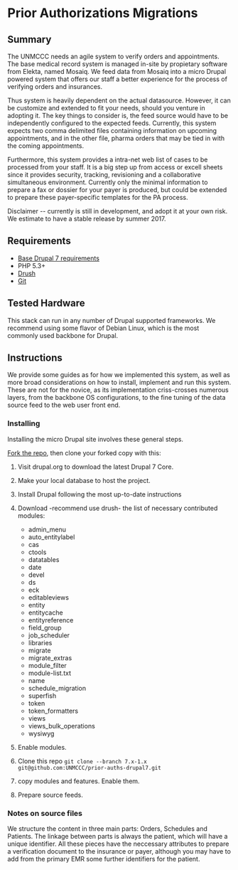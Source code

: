 # Prior Authorizations Migrations

## Summary ##
The UNMCCC needs an agile system to verify orders and appointments. The base medical record system is 
managed in-site by propietary software from Elekta, named Mosaiq. We feed data from Mosaiq into a micro 
Drupal powered system that offers our staff a better experience for the process of verifying orders 
and insurances.

Thus system is heavily dependent on the actual datasource. However, it can be customize and extended to
fit your needs, should you venture in adopting it.  The key things to consider is, the feed source would 
have to be independently configured to the expected feeds. Currently, this system expects two comma delimited
files containing information on upcoming appointments, and in the other file, pharma orders that may be
tied in with the coming appointments.

Furthermore, this system provides a intra-net web list of cases to be processed from your staff. It is a 
big step up from access or excell sheets since it provides security, tracking, revisioning and a collaborative
simultaneous environment.  Currently only the minimal information to prepare a fax or dossier for your payer
is produced, but could be extended to prepare these payer-specific templates for the PA process.

Disclaimer -- currently is still in development, and adopt it at your own risk. We estimate to have a stable 
release by summer 2017.

## Requirements ##

* [Base Drupal 7 requirements](http://drupal.org/requirements)
* PHP 5.3+
* [Drush](http://drush.ws/)
* [Git](http://git-scm.com/)

## Tested Hardware

This stack can run in any number of Drupal supported frameworks. We recommend using some flavor of Debian Linux,
which is the most commonly used backbone for Drupal.

## Instructions ##

We provide some guides as for how we implemented this system, as well as more broad considerations on how to 
install, implement and run this system. These are not for the novice, as its implementation criss-crosses 
numerous layers, from the backbone OS configurations, to the fine tuning of the data source feed to the web
user front end.

### Installing ###

Installing the micro Drupal site involves these general steps.

[Fork the repo](https://help.github.com/articles/fork-a-repo/), then clone your forked copy with this:

1.  Visit drupal.org to download the latest Drupal 7 Core. 

2.  Make your local database to host the project. 
  
3.  Install Drupal following the most up-to-date instructions

4.  Download -recommend use drush- the list of necessary contributed modules:
     * admin_menu
     * auto_entitylabel
     * cas
     * ctools
     * datatables
     * date
     * devel
     * ds
     * eck
     * editableviews
     * entity
     * entitycache
     * entityreference
     * field_group
     * job_scheduler
     * libraries
     * migrate
     * migrate_extras
     * module_filter
     * module-list.txt
     * name
     * schedule_migration
     * superfish
     * token
     * token_formatters
     * views
     * views_bulk_operations
     * wysiwyg

5.  Enable modules.

6.  Clone this repo `git clone --branch 7.x-1.x git@github.com:UNMCCC/prior-auths-drupal7.git`

7.  copy modules and features. Enable them.

8.  Prepare source feeds. 

### Notes on source files

We structure the content in three main parts: Orders, Schedules and Patients.  The linkage
between parts is always the patient, which will have a unique identifier. All these pieces 
have the neccessary attributes to prepare a verification document to the insurance or payer,
although you may have to add from the primary EMR some further identifiers for the patient.
